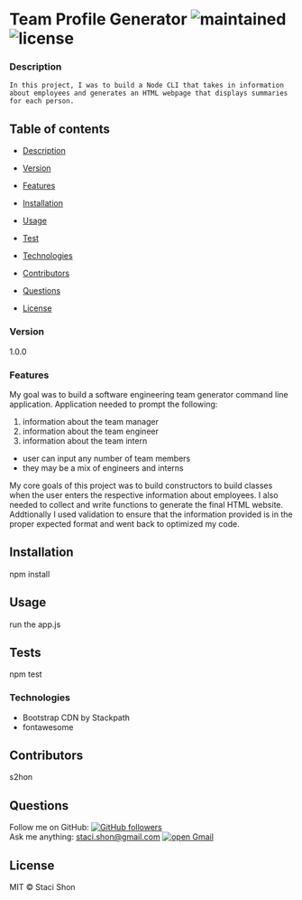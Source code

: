 
# Team Profile Generator ![maintained](https://img.shields.io/maintenance/false/2020) ![license](https://img.shields.io/badge/license-MIT-blue)

### Description
    In this project, I was to build a Node CLI that takes in information about employees and generates an HTML webpage that displays summaries for each person. 

## Table of contents
* [Description](#Description)
* [Version](#Version)

* [Features](#Features)
* [Installation](#Installation)
* [Usage](#Usage)
* [Test](#Test)

* [Technologies](#Technologies)

* [Contributors](#Contributors)
* [Questions](#Questions)
* [License](#License)


### Version 
1.0.0

### Features
My goal was to build a software engineering team generator command line application.
Application needed to prompt the following:
1. information about the team manager 
2. information about the team engineer
3. information about the team intern
* user can input any number of team members
* they may be a mix of engineers and interns

My core goals of this project was to build constructors to build classes when the user enters the respective information about employees.
I also needed to collect and write functions to generate the final HTML website. Addtionally I used validation to ensure that the information provided is in the proper expected format and went back to optimized my code.

## Installation
npm install

## Usage
run the app.js

## Tests
npm test

### Technologies
* Bootstrap CDN by Stackpath
* fontawesome

## Contributors
s2hon

## Questions
Follow me on GitHub: <a href="https://github.com/s2hon" target="_blank">![GitHub followers](https://img.shields.io/github/followers/s2hon?label=click%20to%20connect&style=social)</a></br>
Ask me anything: staci.shon@gmail.com <a href="https://www.gmail.com" target="_blank">![open Gmail](https://img.shields.io/badge/open-Gmail-red?style=for-the-badge)</a> 

## License
MIT © Staci Shon 

